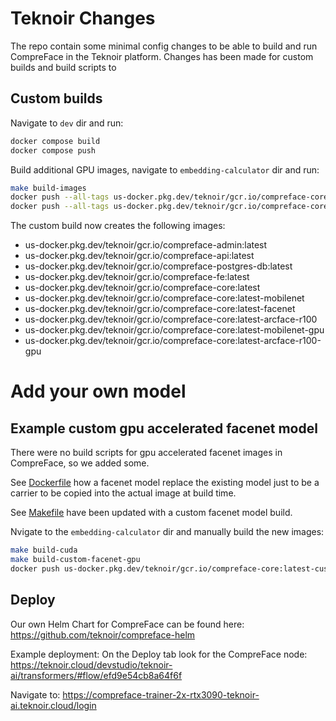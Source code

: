 # Teknoir Changes

The repo contain some minimal config changes to be able to build and run CompreFace in the Teknoir platform.
Changes has been made for custom builds and build scripts to 

## Custom builds

Navigate to `dev` dir and run:
```bash
docker compose build
docker compose push
```

Build additional GPU images, navigate to `embedding-calculator` dir and run:
```bash
make build-images
docker push --all-tags us-docker.pkg.dev/teknoir/gcr.io/compreface-core-base
docker push --all-tags us-docker.pkg.dev/teknoir/gcr.io/compreface-core
```

The custom build now creates the following images:
* us-docker.pkg.dev/teknoir/gcr.io/compreface-admin:latest
* us-docker.pkg.dev/teknoir/gcr.io/compreface-api:latest
* us-docker.pkg.dev/teknoir/gcr.io/compreface-postgres-db:latest
* us-docker.pkg.dev/teknoir/gcr.io/compreface-fe:latest
* us-docker.pkg.dev/teknoir/gcr.io/compreface-core:latest
* us-docker.pkg.dev/teknoir/gcr.io/compreface-core:latest-mobilenet
* us-docker.pkg.dev/teknoir/gcr.io/compreface-core:latest-facenet
* us-docker.pkg.dev/teknoir/gcr.io/compreface-core:latest-arcface-r100
* us-docker.pkg.dev/teknoir/gcr.io/compreface-core:latest-mobilenet-gpu
* us-docker.pkg.dev/teknoir/gcr.io/compreface-core:latest-arcface-r100-gpu

# Add your own model

## Example custom gpu accelerated facenet model
There were no build scripts for gpu accelerated facenet images in CompreFace, so we added some.

See [Dockerfile](teknoir/Dockerfile) how a facenet model replace the existing model just to be a carrier to be copied 
into the actual image at build time.

See [Makefile](embedding-calculator/Makefile) have been updated with a custom facenet model build.

Nvigate to the `embedding-calculator` dir and manually build the new images: 
```bash
make build-cuda
make build-custom-facenet-gpu
docker push us-docker.pkg.dev/teknoir/gcr.io/compreface-core:latest-custom-facenet-gpu
```

## Deploy
Our own Helm Chart for CompreFace can be found here:
https://github.com/teknoir/compreface-helm

Example deployment:
On the Deploy tab look for the CompreFace node:
https://teknoir.cloud/devstudio/teknoir-ai/transformers/#flow/efd9e54cb8a64f6f

Navigate to:
https://compreface-trainer-2x-rtx3090-teknoir-ai.teknoir.cloud/login